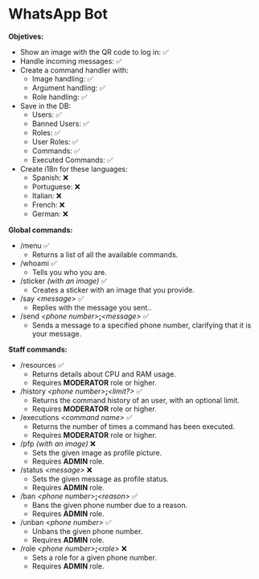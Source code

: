 # WhatsApp Bot

**Objetives:**

-   Show an image with the QR code to log in: ✅
-   Handle incoming messages: ✅
-   Create a command handler with:
    -   Image handling: ✅
    -   Argument handling: ✅
    -   Role handling: ✅
-   Save in the DB:
    -   Users: ✅
    -   Banned Users: ✅
    -   Roles: ✅
    -   User Roles: ✅
    -   Commands: ✅
    -   Executed Commands: ✅
-   Create i18n for these languages:
    -   Spanish: ❌
    -   Portuguese: ❌
    -   Italian: ❌
    -   French: ❌
    -   German: ❌

**Global commands:**

-   /menu ✅
    -   Returns a list of all the available commands.
-   /whoami ✅
    -   Tells you who you are.
-   /sticker _(with an image)_ ✅
    -   Creates a sticker with an image that you provide.
-   /say _\<message>_ ✅
    -   Replies with the message you sent..
-   /send _\<phone number>_**;**_\<message>_ ✅
    -   Sends a message to a specified phone number, clarifying that it is your message.

**Staff commands:**

-   /resources ✅
    -   Returns details about CPU and RAM usage.
    -   Requires **MODERATOR** role or higher.
-   /history _\<phone number>_**;**_\<limit?>_ ✅
    -   Returns the command history of an user, with an optional limit.
    -   Requires **MODERATOR** role or higher.
-   /executions _\<command name>_ ✅
    -   Returns the number of times a command has been executed.
    -   Requires **MODERATOR** role or higher.
-   /pfp _(with an image)_ ❌
    -   Sets the given image as profile picture.
    -   Requires **ADMIN** role.
-   /status _\<message>_ ❌
    -   Sets the given message as profile status.
    -   Requires **ADMIN** role.
-   /ban _\<phone number>_**;**_\<reason>_ ✅
    -   Bans the given phone number due to a reason.
    -   Requires **ADMIN** role.
-   /unban _\<phone number>_ ✅
    -   Unbans the given phone number.
    -   Requires **ADMIN** role.
-   /role _\<phone number>_**;**_\<role>_ ❌
    -   Sets a role for a given phone number.
    -   Requires **ADMIN** role.
